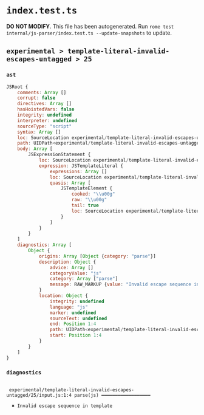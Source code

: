 # `index.test.ts`

**DO NOT MODIFY**. This file has been autogenerated. Run `rome test internal/js-parser/index.test.ts --update-snapshots` to update.

## `experimental > template-literal-invalid-escapes-untagged > 25`

### `ast`

```javascript
JSRoot {
	comments: Array []
	corrupt: false
	directives: Array []
	hasHoistedVars: false
	integrity: undefined
	interpreter: undefined
	sourceType: "script"
	syntax: Array []
	loc: SourceLocation experimental/template-literal-invalid-escapes-untagged/25/input.js 1:0-1:7
	path: UIDPath<experimental/template-literal-invalid-escapes-untagged/25/input.js>
	body: Array [
		JSExpressionStatement {
			loc: SourceLocation experimental/template-literal-invalid-escapes-untagged/25/input.js 1:0-1:7
			expression: JSTemplateLiteral {
				expressions: Array []
				loc: SourceLocation experimental/template-literal-invalid-escapes-untagged/25/input.js 1:0-1:7
				quasis: Array [
					JSTemplateElement {
						cooked: "\\u00g"
						raw: "\\u00g"
						tail: true
						loc: SourceLocation experimental/template-literal-invalid-escapes-untagged/25/input.js 1:1-1:6
					}
				]
			}
		}
	]
	diagnostics: Array [
		Object {
			origins: Array [Object {category: "parse"}]
			description: Object {
				advice: Array []
				categoryValue: "js"
				category: Array ["parse"]
				message: RAW_MARKUP {value: "Invalid escape sequence in template"}
			}
			location: Object {
				integrity: undefined
				language: "js"
				marker: undefined
				sourceText: undefined
				end: Position 1:4
				path: UIDPath<experimental/template-literal-invalid-escapes-untagged/25/input.js>
				start: Position 1:4
			}
		}
	]
}
```

### `diagnostics`

```

 experimental/template-literal-invalid-escapes-untagged/25/input.js:1:4 parse(js) ━━━━━━━━━━━━━━━━━━

  ✖ Invalid escape sequence in template


```
